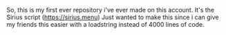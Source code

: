So, this is my first ever repository i've ever made on this account. It's the Sirius script (https://sirius.menu)
Just wanted to make this since i can give my friends this easier with a loadstring instead of 4000 lines of code.
